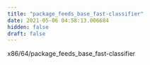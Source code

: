 ```yaml
---
title: "package_feeds_base_fast-classifier"
date: 2021-05-06 04:58:13.006684
hidden: false
draft: false
---
```


x86/64/package_feeds_base_fast-classifier

